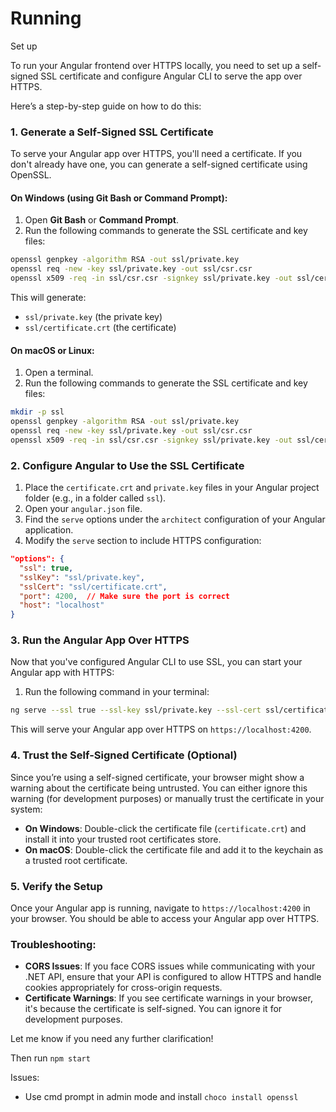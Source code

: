 # Running 

Set up 

To run your Angular frontend over HTTPS locally, you need to set up a self-signed SSL certificate and configure Angular CLI to serve the app over HTTPS.

Here’s a step-by-step guide on how to do this:

### 1. **Generate a Self-Signed SSL Certificate**
To serve your Angular app over HTTPS, you'll need a certificate. If you don't already have one, you can generate a self-signed certificate using OpenSSL.

#### On Windows (using Git Bash or Command Prompt):
1. Open **Git Bash** or **Command Prompt**.
2. Run the following commands to generate the SSL certificate and key files:

```bash
openssl genpkey -algorithm RSA -out ssl/private.key
openssl req -new -key ssl/private.key -out ssl/csr.csr
openssl x509 -req -in ssl/csr.csr -signkey ssl/private.key -out ssl/certificate.crt
```

This will generate:
- `ssl/private.key` (the private key)
- `ssl/certificate.crt` (the certificate)

#### On macOS or Linux:
1. Open a terminal.
2. Run the following commands to generate the SSL certificate and key files:

```bash
mkdir -p ssl
openssl genpkey -algorithm RSA -out ssl/private.key
openssl req -new -key ssl/private.key -out ssl/csr.csr
openssl x509 -req -in ssl/csr.csr -signkey ssl/private.key -out ssl/certificate.crt
```

### 2. **Configure Angular to Use the SSL Certificate**
1. Place the `certificate.crt` and `private.key` files in your Angular project folder (e.g., in a folder called `ssl`).
2. Open your `angular.json` file.
3. Find the `serve` options under the `architect` configuration of your Angular application.
4. Modify the `serve` section to include HTTPS configuration:

```json
"options": {
  "ssl": true,
  "sslKey": "ssl/private.key",
  "sslCert": "ssl/certificate.crt",
  "port": 4200,  // Make sure the port is correct
  "host": "localhost"
}
```

### 3. **Run the Angular App Over HTTPS**
Now that you've configured Angular CLI to use SSL, you can start your Angular app with HTTPS:

1. Run the following command in your terminal:

```bash
ng serve --ssl true --ssl-key ssl/private.key --ssl-cert ssl/certificate.crt
```

This will serve your Angular app over HTTPS on `https://localhost:4200`.

### 4. **Trust the Self-Signed Certificate (Optional)**
Since you’re using a self-signed certificate, your browser might show a warning about the certificate being untrusted. You can either ignore this warning (for development purposes) or manually trust the certificate in your system:

- **On Windows**: Double-click the certificate file (`certificate.crt`) and install it into your trusted root certificates store.
- **On macOS**: Double-click the certificate file and add it to the keychain as a trusted root certificate.

### 5. **Verify the Setup**
Once your Angular app is running, navigate to `https://localhost:4200` in your browser. You should be able to access your Angular app over HTTPS.

### Troubleshooting:
- **CORS Issues**: If you face CORS issues while communicating with your .NET API, ensure that your API is configured to allow HTTPS and handle cookies appropriately for cross-origin requests.
- **Certificate Warnings**: If you see certificate warnings in your browser, it's because the certificate is self-signed. You can ignore it for development purposes.

Let me know if you need any further clarification!


Then run `npm start`

Issues:

- Use cmd prompt in admin mode and install `choco install openssl`